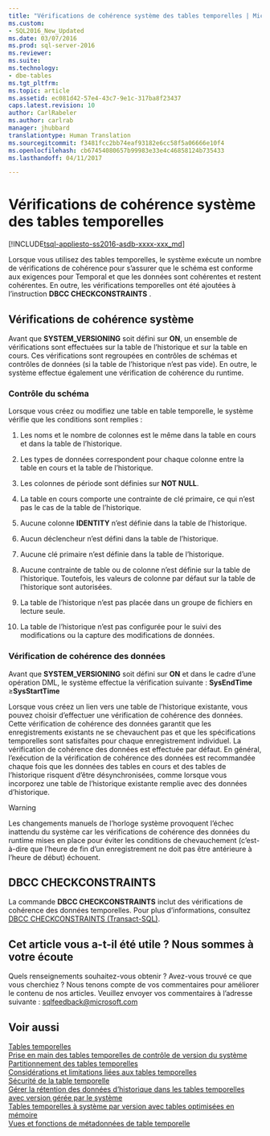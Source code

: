 ```yaml
---
title: "Vérifications de cohérence système des tables temporelles | Microsoft Docs"
ms.custom:
- SQL2016_New_Updated
ms.date: 03/07/2016
ms.prod: sql-server-2016
ms.reviewer: 
ms.suite: 
ms.technology:
- dbe-tables
ms.tgt_pltfrm: 
ms.topic: article
ms.assetid: ec081d42-57e4-43c7-9e1c-317ba8f23437
caps.latest.revision: 10
author: CarlRabeler
ms.author: carlrab
manager: jhubbard
translationtype: Human Translation
ms.sourcegitcommit: f3481fcc2bb74eaf93182e6cc58f5a06666e10f4
ms.openlocfilehash: cb67454080657b99983e33e4c46858124b735433
ms.lasthandoff: 04/11/2017

---
```

# <a name="temporal-table-system-consistency-checks"></a>Vérifications de cohérence système des tables temporelles
[!INCLUDE[tsql-appliesto-ss2016-asdb-xxxx-xxx_md](../../includes/tsql-appliesto-ss2016-asdb-xxxx-xxx-md.md)]

  Lorsque vous utilisez des tables temporelles, le système exécute un nombre de vérifications de cohérence pour s’assurer que le schéma est conforme aux exigences pour Temporal et que les données sont cohérentes et restent cohérentes. En outre, les vérifications temporelles ont été ajoutées à l’instruction **DBCC CHECKCONSTRAINTS** .  
  
## <a name="system-consistency-checks"></a>Vérifications de cohérence système  
 Avant que **SYSTEM_VERSIONING** soit défini sur **ON**, un ensemble de vérifications sont effectuées sur la table de l’historique et sur la table en cours. Ces vérifications sont regroupées en contrôles de schémas et contrôles de données (si la table de l’historique n’est pas vide). En outre, le système effectue également une vérification de cohérence du runtime.  
  
### <a name="schema-check"></a>Contrôle du schéma  
 Lorsque vous créez ou modifiez une table en table temporelle, le système vérifie que les conditions sont remplies :  
  
1.  Les noms et le nombre de colonnes est le même dans la table en cours et dans la table de l’historique.  
  
2.  Les types de données correspondent pour chaque colonne entre la table en cours et la table de l’historique.  
  
3.  Les colonnes de période sont définies sur **NOT NULL**.  
  
4.  La table en cours comporte une contrainte de clé primaire, ce qui n’est pas le cas de la table de l’historique.  
  
5.  Aucune colonne **IDENTITY** n’est définie dans la table de l’historique.  
  
6.  Aucun déclencheur n’est défini dans la table de l’historique.  
  
7.  Aucune clé primaire n’est définie dans la table de l’historique.  
  
8.  Aucune contrainte de table ou de colonne n’est définie sur la table de l’historique. Toutefois, les valeurs de colonne par défaut sur la table de l’historique sont autorisées.  
  
9. La table de l’historique n’est pas placée dans un groupe de fichiers en lecture seule.  
  
10. La table de l’historique n’est pas configurée pour le suivi des modifications ou la capture des modifications de données.  
  
### <a name="data-consistency-check"></a>Vérification de cohérence des données  
 Avant que **SYSTEM_VERSIONING** soit défini sur **ON** et dans le cadre d’une opération DML, le système effectue la vérification suivante : **SysEndTime** ≥**SysStartTime**  
  
 Lorsque vous créez un lien vers une table de l’historique existante, vous pouvez choisir d’effectuer une vérification de cohérence des données. Cette vérification de cohérence des données garantit que les enregistrements existants ne se chevauchent pas et que les spécifications temporelles sont satisfaites pour chaque enregistrement individuel. La vérification de cohérence des données est effectuée par défaut. En général, l’exécution de la vérification de cohérence des données est recommandée chaque fois que les données des tables en cours et des tables de l’historique risquent d’être désynchronisées, comme lorsque vous incorporez une table de l’historique existante remplie avec des données d’historique.  
  
> [!WARNING]  
>  Les changements manuels de l’horloge système provoquent l’échec inattendu du système car les vérifications de cohérence des données du runtime mises en place pour éviter les conditions de chevauchement (c’est-à-dire que l’heure de fin d’un enregistrement ne doit pas être antérieure à l’heure de début) échouent.  
  
## <a name="dbcc-checkconstraints"></a>DBCC CHECKCONSTRAINTS  
 La commande **DBCC CHECKCONSTRAINTS** inclut des vérifications de cohérence des données temporelles. Pour plus d’informations, consultez [DBCC CHECKCONSTRAINTS &#40;Transact-SQL&#41;](../../t-sql/database-console-commands/dbcc-checkconstraints-transact-sql.md).  
  
## <a name="did-this-article-help-you-were-listening"></a>Cet article vous a-t-il été utile ? Nous sommes à votre écoute  
 Quels renseignements souhaitez-vous obtenir ? Avez-vous trouvé ce que vous cherchiez ? Nous tenons compte de vos commentaires pour améliorer le contenu de nos articles. Veuillez envoyer vos commentaires à l’adresse suivante : [sqlfeedback@microsoft.com](mailto:sqlfeedback@microsoft.com?subject=Your%20feedback%20about%20the%20Temporal%20Table%20System%20Consistency%20Checks%20page)  
  
## <a name="see-also"></a>Voir aussi  
 [Tables temporelles](../../relational-databases/tables/temporal-tables.md)   
 [Prise en main des tables temporelles de contrôle de version du système](../../relational-databases/tables/getting-started-with-system-versioned-temporal-tables.md)   
 [Partitionnement des tables temporelles](../../relational-databases/tables/partitioning-with-temporal-tables.md)   
 [Considérations et limitations liées aux tables temporelles](../../relational-databases/tables/temporal-table-considerations-and-limitations.md)   
 [Sécurité de la table temporelle](../../relational-databases/tables/temporal-table-security.md)   
 [Gérer la rétention des données d’historique dans les tables temporelles avec version gérée par le système](../../relational-databases/tables/manage-retention-of-historical-data-in-system-versioned-temporal-tables.md)   
 [Tables temporelles à système par version avec tables optimisées en mémoire](../../relational-databases/tables/system-versioned-temporal-tables-with-memory-optimized-tables.md)   
 [Vues et fonctions de métadonnées de table temporelle](../../relational-databases/tables/temporal-table-metadata-views-and-functions.md)  
  
  

